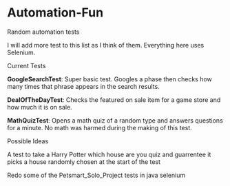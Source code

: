 # Automation-Fun
Random automation tests

I will add more test to this list as I think of them. Everything here uses Selenium.


Current Tests

**GoogleSearchTest**: Super basic test. Googles a phase then checks how many times that phrase appears in the search results.

**DealOfTheDayTest**: Checks the featured on sale item for a game store and how much it is on sale.

**MathQuizTest**: Opens a math quiz of a random type and answers questions for a minute. No math was harmed during the making of this test.


Possible Ideas

A test to take a Harry Potter which house are you quiz and guarrentee it picks a house randomly chosen at the start of the test

Redo some of the Petsmart_Solo_Project tests in java selenium
